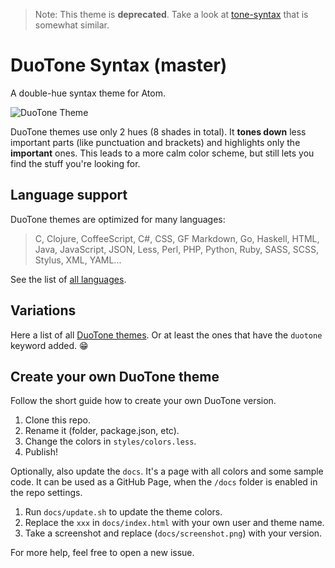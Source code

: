 > Note: This theme is __deprecated__. Take a look at [tone-syntax](https://atom.io/packages/tone-syntax) that is somewhat similar.

# DuoTone Syntax (master)

A double-hue syntax theme for Atom.

<!-- Don't forget to update the screenshot -->
![DuoTone Theme](https://github.com/simurai/duotone-syntax/raw/master/docs/screenshot.png)

DuoTone themes use only 2 hues (8 shades in total). It __tones down__ less important parts (like punctuation and brackets) and highlights only the __important__ ones. This leads to a more calm color scheme, but still lets you find the stuff you're looking for.

## Language support

DuoTone themes are optimized for many languages:

> C, Clojure, CoffeeScript, C#, CSS, GF Markdown, Go, Haskell, HTML, Java, JavaScript, JSON, Less, Perl, PHP, Python, Ruby, SASS, SCSS, Stylus, XML, YAML...

See the list of [all languages](/styles/languages).


## Variations

Here a list of all [DuoTone themes](https://atom.io/themes/search?utf8=%E2%9C%93&q=keyword:duotone). Or at least the ones that have the `duotone` keyword added. :grin:


## Create your own DuoTone theme

Follow the short guide how to create your own DuoTone version.

1. Clone this repo.
2. Rename it (folder, package.json, etc).
3. Change the colors in `styles/colors.less`.
4. Publish!

Optionally, also update the `docs`. It's a page with all colors and some sample code. It can be used as a GitHub Page, when the `/docs` folder is enabled in the repo settings.

1. Run `docs/update.sh` to update the theme colors.
2. Replace the `xxx` in `docs/index.html` with your own user and theme name.
3. Take a screenshot and replace (`docs/screenshot.png`) with your version.

For more help, feel free to open a new issue.
